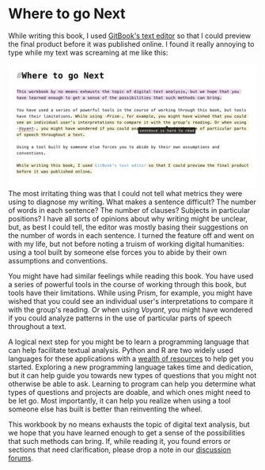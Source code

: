 # Where to go Next

While writing this book, I used [GitBook's text editor](https://www.gitbook.com/editor/osx) so that I could preview the final product before it was published online. I found it really annoying to type while my text was screaming at me like this:

![sentence difficulty in GitBook editor](/assets/conclusion/sentence-difficulty.jpg)
The most irritating thing was that I could not tell what metrics they were using to diagnose my writing. What makes a sentence difficult? The number of words in each sentence? The number of clauses? Subjects in particular positions? I have all sorts of opinions about why writing might be unclear, but, as best I could tell, the editor was mostly basing their suggestions on the number of words in each sentence. I turned the feature off and went on with my life, but not before noting a truism of working digital humanities: using a tool built by someone else forces you to abide by their own assumptions and conventions. 

You might have had similar feelings while reading this book. You have used a series of powerful tools in the course of working through this book, but tools have their limitations. While using Prism, for example, you might have wished that you could see an individual user's interpretations to compare it with the group's reading. Or when using *Voyant*, you might have wondered if you could analyze patterns in the use of particular parts of speech throughout a text.

A logical next step for you might be to learn a programming language that can help facilitate textual analysis. Python and R are two widely used languages for these applications with a [wealth of resources](resources.html) to help get you started. Exploring a new programming language takes time and dedication, but it can help guide you towards new types of questions that you might not otherwise be able to ask. Learning to program can help you determine what types of questions and projects are doable, and which ones might need to be let go. Most importantly, it can help you realize when using a tool someone else has built is better than reinventing the wheel.

This workbook by no means exhausts the topic of digital text analysis, but we hope that you have learned enough to get a sense of the possibilities that such methods can bring. If, while reading it, you found errors or sections that need clarification, please drop a note in our [discussion forums](https://www.gitbook.com/book/bmw9t/introduction-to-text-analysis/discussions).



